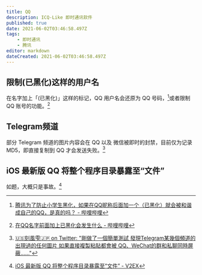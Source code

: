 ```yaml
---
title: QQ
description: ICQ-Like 即时通讯软件
published: true
date: 2021-06-02T03:46:58.497Z
tags:
    - 即时通讯
    - 腾讯
editor: markdown
dateCreated: 2021-06-02T03:46:58.497Z
---
```


## 限制(已黑化)这样的用户名

在名字加上「(已黑化)」这样的标记，QQ 用户名会还原为 QQ 号码，[^qq_rn]或者限制 QQ 账号的功能。[^qq_b]

[^qq_rn]: [腾讯为了防止小学生黑化，如果在QQ昵称后面加一个（已黑化）就会被和谐成自己的QQ，是真的吗？ - 哔哩哔哩](https://archive.is/rlOXM "https://www.bilibili.com/video/BV1W5411a76B")

[^qq_b]: [在QQ名字前面加上已黑化会发生什么 - 哔哩哔哩](https://archive.is/5ApwQ "https://www.bilibili.com/video/BV1mi4y137Mb")

## Telegram频道

部分 Telegram 频道的图片内容会在 QQ 以及 微信被即时的封禁，目前仅为记录 MD5，即直接复制到 QQ 才会发送失败。[^141114]

[^141114]: [🇺🇸刻風雫🇯🇵 on Twitter: "剛做了一個簡單測試 發現Telegram某幾個頻道的出現過的任何圖片 如果直接複製粘貼都會被 QQ、WeChat的群和私聊同時屏蔽......"](https://web.archive.org/web/20210703022535/https://twitter.com/kamikaz27437935/status/1411149066289881088)

## iOS 最新版 QQ 将整个程序目录暴露至“文件”

如题，大概只是事故。[^806505]

[^806505]: [iOS 最新版 QQ 将整个程序目录暴露至“文件” - V2EX](https://web.archive.org/web/20211008141910/https://www.v2ex.com/t/806505)
